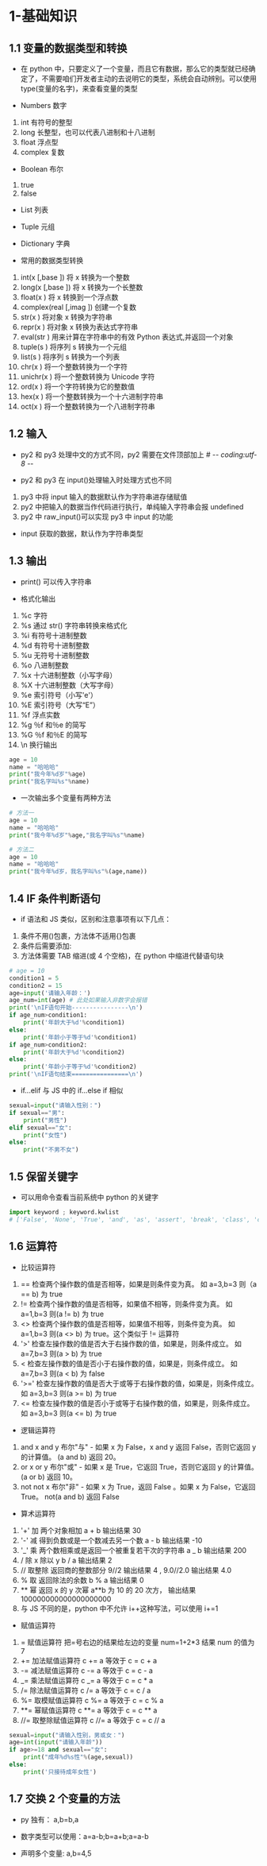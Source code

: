 # 1-基础知识

## 1.1 变量的数据类型和转换

- 在 python 中，只要定义了一个变量，而且它有数据，那么它的类型就已经确定了，不需要咱们开发者主动的去说明它的类型，系统会自动辨别。可以使用 type(变量的名字)，来查看变量的类型

- Numbers 数字

1. int 有符号的整型
2. long 长整型，也可以代表八进制和十八进制
3. float 浮点型
4. complex 复数

- Boolean 布尔

1. true
2. false

- List 列表

- Tuple 元组

- Dictionary 字典

- 常用的数据类型转换

1. int(x [,base ]) 将 x 转换为一个整数
2. long(x [,base ]) 将 x 转换为一个长整数
3. float(x ) 将 x 转换到一个浮点数
4. complex(real [,imag ]) 创建一个复数
5. str(x ) 将对象 x 转换为字符串
6. repr(x ) 将对象 x 转换为表达式字符串
7. eval(str ) 用来计算在字符串中的有效 Python 表达式,并返回一个对象
8. tuple(s ) 将序列 s 转换为一个元组
9. list(s ) 将序列 s 转换为一个列表
10. chr(x ) 将一个整数转换为一个字符
11. unichr(x ) 将一个整数转换为 Unicode 字符
12. ord(x ) 将一个字符转换为它的整数值
13. hex(x ) 将一个整数转换为一个十六进制字符串
14. oct(x ) 将一个整数转换为一个八进制字符串

## 1.2 输入

- py2 和 py3 处理中文的方式不同，py2 需要在文件顶部加上 # -_- coding:utf-8 -_-

- py2 和 py3 在 input()处理输入时处理方式也不同

1. py3 中将 input 输入的数据默认作为字符串进存储赋值
2. py2 中把输入的数据当作代码进行执行，单纯输入字符串会报 undefined
3. py2 中 raw_input()可以实现 py3 中 input 的功能

- input 获取的数据，默认作为字符串类型

## 1.3 输出

- print() 可以传入字符串

- 格式化输出

1. %c 字符
2. %s 通过 str() 字符串转换来格式化
3. %i 有符号十进制整数
4. %d 有符号十进制整数
5. %u 无符号十进制整数
6. %o 八进制整数
7. %x 十六进制整数（小写字母）
8. %X 十六进制整数（大写字母）
9. %e 索引符号（小写'e'）
10. %E 索引符号（大写“E”）
11. %f 浮点实数
12. %g ％f 和％e 的简写
13. %G ％f 和％E 的简写
14. \n 换行输出

```python
age = 10
name = "哈哈哈"
print("我今年%d岁"%age)
print("我名字叫%s"%name)
```

- 一次输出多个变量有两种方法

```python
# 方法一
age = 10
name = "哈哈哈"
print("我今年%d岁"%age,"我名字叫%s"%name)

# 方法二
age = 10
name = "哈哈哈"
print("我今年%d岁，我名字叫%s"%(age,name))
```

## 1.4 IF 条件判断语句

- if 语法和 JS 类似，区别和注意事项有以下几点：

1. 条件不用()包裹，方法体不适用{}包裹
2. 条件后需要添加:
3. 方法体需要 TAB 缩进(或 4 个空格)，在 python 中缩进代替语句块

```python
# age = 10
condition1 = 5
condition2 = 15
age=input('请输入年龄：')
age_num=int(age) # 此处如果输入非数字会报错
print('\nIF语句开始----------------\n')
if age_num>condition1:
    print('年龄大于%d'%condition1)
else:
    print('年龄小于等于%d'%condition1)
if age_num>condition2:
    print('年龄大于%d'%condition2)
else:
    print('年龄小于等于%d'%condition2)
print('\nIF语句结束================\n')
```

- if...elif 与 JS 中的 if...else if 相似

```python
sexual=input("请输入性别：")
if sexual=="男":
    print("男性")
elif sexual=="女":
    print("女性")
else:
    print("不男不女")
```

## 1.5 保留关键字

- 可以用命令查看当前系统中 python 的关键字

```python
import keyword ; keyword.kwlist
# ['False', 'None', 'True', 'and', 'as', 'assert', 'break', 'class', 'continue', 'def', 'del', 'elif', 'else', 'except', 'finally', 'for', 'from', 'global', 'if', 'import', 'in', 'is', 'lambda', 'nonlocal', 'not', 'or', 'pass', 'raise', 'return', 'try', 'while', 'with', 'yield']
```

## 1.6 运算符

- 比较运算符

1. == 检查两个操作数的值是否相等，如果是则条件变为真。 如 a=3,b=3 则（a == b) 为 true
2. != 检查两个操作数的值是否相等，如果值不相等，则条件变为真。 如 a=1,b=3 则(a != b) 为 true
3. <> 检查两个操作数的值是否相等，如果值不相等，则条件变为真。 如 a=1,b=3 则(a <> b) 为 true。这个类似于 != 运算符
4. '>' 检查左操作数的值是否大于右操作数的值，如果是，则条件成立。 如 a=7,b=3 则(a > b) 为 true
5. < 检查左操作数的值是否小于右操作数的值，如果是，则条件成立。 如 a=7,b=3 则(a < b) 为 false
6. '>=' 检查左操作数的值是否大于或等于右操作数的值，如果是，则条件成立。 如 a=3,b=3 则(a >= b) 为 true
7. <= 检查左操作数的值是否小于或等于右操作数的值，如果是，则条件成立。 如 a=3,b=3 则(a <= b) 为 true

- 逻辑运算符

1. and x and y 布尔"与" - 如果 x 为 False，x and y 返回 False，否则它返回 y 的计算值。 (a and b) 返回 20。
2. or x or y 布尔"或" - 如果 x 是 True，它返回 True，否则它返回 y 的计算值。 (a or b) 返回 10。
3. not not x 布尔"非" - 如果 x 为 True，返回 False 。如果 x 为 False，它返回 True。 not(a and b) 返回 False

- 算术运算符

1. '+' 加 两个对象相加 a + b 输出结果 30
2. '-' 减 得到负数或是一个数减去另一个数 a - b 输出结果 -10
3. '_' 乘 两个数相乘或是返回一个被重复若干次的字符串 a _ b 输出结果 200
4. / 除 x 除以 y b / a 输出结果 2
5. // 取整除 返回商的整数部分 9//2 输出结果 4 , 9.0//2.0 输出结果 4.0
6. % 取 返回除法的余数 b % a 输出结果 0
7. ** 幂 返回 x 的 y 次幂 a**b 为 10 的 20 次方， 输出结果 100000000000000000000
8. 与 JS 不同的是，python 中不允许 i++这种写法，可以使用 i+=1

- 赋值运算符

1. = 赋值运算符 把=号右边的结果给左边的变量 num=1+2\*3 结果 num 的值为 7
2. += 加法赋值运算符 c += a 等效于 c = c + a
3. -= 减法赋值运算符 c -= a 等效于 c = c - a
4. _= 乘法赋值运算符 c _= a 等效于 c = c \* a
5. /= 除法赋值运算符 c /= a 等效于 c = c / a
6. %= 取模赋值运算符 c %= a 等效于 c = c % a
7. **= 幂赋值运算符 c **= a 等效于 c = c \*\* a
8. //= 取整除赋值运算符 c //= a 等效于 c = c // a

```python
sexual=input("请输入性别，男或女：")
age=int(input("请输入年龄"))
if age>=18 and sexual=="女":
    print("成年%d%s性"%(age,sexual))
else:
    print('只接待成年女性')
```

## 1.7 交换 2 个变量的方法

- py 独有： a,b=b,a

- 数字类型可以使用：a=a-b;b=a+b;a=a-b

- 声明多个变量: a,b=4,5
